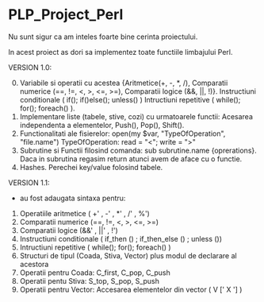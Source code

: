 # PLP_Project_Perl

Nu sunt sigur ca am inteles foarte bine cerinta proiectului.

In acest proiect as dori sa implementez toate functiile limbajului Perl.

VERSION 1.0:

0. Variabile si operatii cu acestea {Aritmetice(+, -, *, /), Comparatii numerice (==, !=, <, >, <=, >=), Comparatii logice (&&, ||, !)}. Instructiuni conditionale ( if(); if()else(); unless() ) Intructiuni repetitive ( while(); for(); foreach() ).
1. Implementare liste (tabele, stive, cozi) cu urmatoarele functii: Acesarea independenta a elementelor, Push(), Pop(), Shift().
2. Functionalitati ale fisierelor: open(my $var, "TypeOfOperation", "file.name") TypeOfOperation: read = "<"; write = ">"
3. Subrutine si Functii filosind comanda: sub subrutine.name {oprerations}. Daca in subrutina regasim return atunci avem de aface cu o functie.
4. Hashes. Perechei key/value folosind tabele.

VERSION 1.1:
 - au fost adaugata sintaxa pentru: 
  1. Operatiile aritmetice ( +' , -' , *' , /' , %') 
  2. Comparatii numerice (==, !=, <, >, <=, >=)
  3. Comparatii logice (&&' , ||' , !') 
  4. Instructiuni conditionale ( if_then () ; if_then_else () ; unless ())
  5. Intructiuni repetitive ( while(); for(); foreach() )
  6. Structuri de tipul (Coada, Stiva, Vector) plus modul de declarare al acestora
  7. Operatii pentru Coada: C_first, C_pop, C_push
  8. Operatii pentu Stiva: S_top, S_pop, S_push
  9. Operatii pentru Vector: Accesarea elementelor din vector ( V [' X '] )
